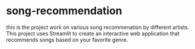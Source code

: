 # song-recommendation
this is the project work on various song recommenation by different artists.
This project uses Streamlit to create an interactive web application that recommends songs based on your favorite genre.
